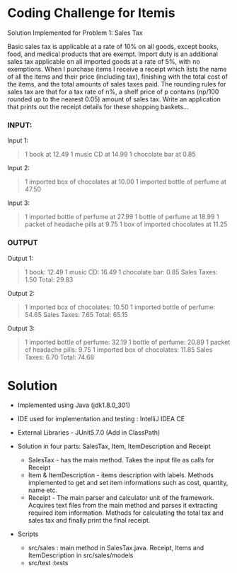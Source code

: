 # Coding Challenge for Itemis

Solution Implemented for Problem 1: Sales Tax

Basic sales tax is applicable at a rate of 10% on all goods, except books, food, and medical
products that are exempt. Import duty is an additional sales tax
applicable on all imported goods at a rate of 5%, with no exemptions. When I purchase items
I receive a receipt which lists the name of all the items and their price (including tax),
finishing with the total cost of the items,
and the total amounts of sales taxes paid. The rounding rules for sales tax are that for a tax
rate of n%, a shelf price of p contains (np/100 rounded up to the nearest 0.05) amount of
sales tax.
Write an application that prints out the receipt details for these shopping baskets...

### INPUT:
Input 1:
> 1 book at 12.49
> 1 music CD at 14.99
> 1 chocolate bar at 0.85

Input 2:
> 1 imported box of chocolates at 10.00
> 1 imported bottle of perfume at 47.50

Input 3:
> 1 imported bottle of perfume at 27.99
> 1 bottle of perfume at 18.99
> 1 packet of headache pills at 9.75
> 1 box of imported chocolates at 11.25

### OUTPUT
Output 1:
> 1 book: 12.49
> 1 music CD: 16.49
> 1 chocolate bar: 0.85
> Sales Taxes: 1.50
> Total: 29.83

Output 2:
> 1 imported box of chocolates: 10.50
> 1 imported bottle of perfume: 54.65
> Sales Taxes: 7.65
> Total: 65.15

Output 3:
> 1 imported bottle of perfume: 32.19
> 1 bottle of perfume: 20.89
> 1 packet of headache pills: 9.75
> 1 imported box of chocolates: 11.85
> Sales Taxes: 6.70
> Total: 74.68



# Solution

- Implemented using Java (jdk1.8.0_301)
- IDE used for implementation and testing : IntelliJ IDEA CE
- External Libraries - JUnit5.7.0 (Add in ClassPath)
- Solution in four parts: SalesTax, Item, ItemDescription and Receipt

    - SalesTax - has the main method. Takes the input file as calls for Receipt
    - Item & ItemDescription - items description with labels. Methods implemented to get and set item informations such as cost, quantity, name etc.
    - Receipt - The main parser and calculator unit of the framework. Acquires text files from the main method and parses it extracting required item information.
                Methods for calculating the total tax and sales tax and finally print the final receipt.
                
- Scripts 
    - src/sales : main method in SalesTax.java. Receipt, Items and ItemDescription in src/sales/models
    - src/test  :tests
